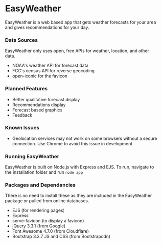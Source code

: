 # EasyWeather
EasyWeather is a web based app that gets weather forecasts for your area and gives recommendations for your day.

### Data Sources
EasyWeather only uses open, free APIs for weather, location, and other data.
* NOAA's weather API for forecast data
* FCC's census API for reverse geocoding
* open-iconic for the favicon

### Planned Features
* Better qualitative forecast display
* Recommendations display
* Forecast based graphics
* Feedback

### Known Issues
* Geolocation services may not work on some browsers without a secure connection. Use Chrome to avoid this issue in development.

### Running EasyWeather
EasyWeather is built on Node.js with Express and EJS. To run, navigate to the installation folder and run `node app`

### Packages and Dependancies
There is no need to install these as they are included in the EasyWeather package or pulled from online databases.
* EJS (for rendering pages)
* Express
* serve-favicon (to display a favicon)
* jQuery 3.3.1 (from Google)
* Font Awesome 4.7.0 (from Cloudflare)
* Bootstrap 3.3.7 JS and CSS (from Bootstrapcdn)
